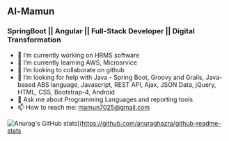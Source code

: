 ## Al-Mamun
### SpringBoot || Angular || Full-Stack Developer || Digital Transformation
- 🔭 I’m currently working on HRMS software
- 🌱 I’m currently learning AWS, Microsrvice
- 👯 I’m looking to collaborate on github
- 🤔 I’m looking for help with Java - Spring Boot, Groovy and Grails, Java-based ABS language, Javascript, REST API, Ajax, JSON Data, jQuery, HTML, CSS, Bootstrap-4, Android
- 💬 Ask me about Programming Languages and reporting tools
- 📫 How to reach me: mamun7025@gmail.com


![Anurag's GitHub stats](https://github-readme-stats.vercel.app/api?username=mamun7025)](https://github.com/anuraghazra/github-readme-stats
